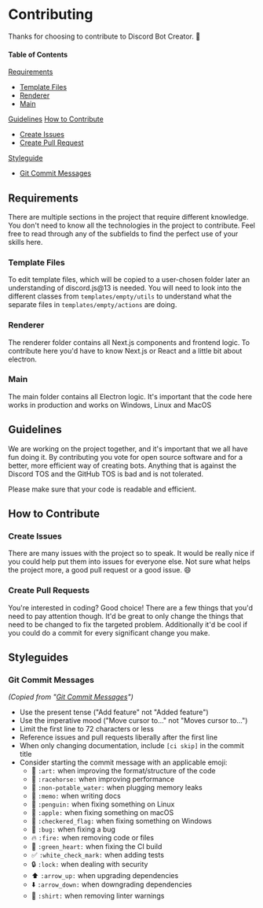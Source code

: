 # Contributing
Thanks for choosing to contribute to Discord Bot Creator. 🎉

#### Table of Contents

[Requirements](#requirements)
  * [Template Files](#template-files)
  * [Renderer](#renderer)
  * [Main](#main)

[Guidelines](#guidelines)
[How to Contribute](#how-to-contribute)
  * [Create Issues](#create-issues)
  * [Create Pull Request](#create-pull-request)

[Styleguide](#styleguide)
  * [Git Commit Messages](#git-commit-messages)
  

## Requirements
There are multiple sections in the project that require different knowledge. You don't need to know all the technologies in the project to contribute. Feel free to read through any of the subfields to find the perfect use of your skills here.

### Template Files
To edit template files, which will be copied to a user-chosen folder later an understanding of discord.js@13 is needed.
You will need to look into the different classes from ``templates/empty/utils`` to understand what the separate files in ``templates/empty/actions`` are doing.

### Renderer
The renderer folder contains all Next.js components and frontend logic.
To contribute here you'd have to know Next.js or React and a little bit about electron.

### Main
The main folder contains all Electron logic.
It's important that the code here works in production and works on Windows, Linux and MacOS

## Guidelines
We are working on the project together, and it's important that we all have fun doing it.
By contributing you vote for open source software and for a better, more efficient way of creating bots.
Anything that is against the Discord TOS and the GitHub TOS is bad and is not tolerated.

Please make sure that your code is readable and efficient.

## How to Contribute

### Create Issues
There are many issues with the project so to speak. It would be really nice if you could help put them into issues for everyone else. Not sure what helps the project more, a good pull request or a good issue. 😄

### Create Pull Requests
You're interested in coding? Good choice! There are a few things that you'd need to pay attention though. It'd be great to only change the things that need to be changed to fix the targeted problem. Additionally it'd be cool if you could do a commit for every significant change you make.

## Styleguides

### Git Commit Messages
*(Copied from "[Git Commit Messages](https://github.com/atom/atom/blob/master/CONTRIBUTING.md#git-commit-messages)")*

* Use the present tense ("Add feature" not "Added feature")
* Use the imperative mood ("Move cursor to..." not "Moves cursor to...")
* Limit the first line to 72 characters or less
* Reference issues and pull requests liberally after the first line
* When only changing documentation, include `[ci skip]` in the commit title
* Consider starting the commit message with an applicable emoji:
    * :art: `:art:` when improving the format/structure of the code
    * :racehorse: `:racehorse:` when improving performance
    * :non-potable_water: `:non-potable_water:` when plugging memory leaks
    * :memo: `:memo:` when writing docs
    * :penguin: `:penguin:` when fixing something on Linux
    * :apple: `:apple:` when fixing something on macOS
    * :checkered_flag: `:checkered_flag:` when fixing something on Windows
    * :bug: `:bug:` when fixing a bug
    * :fire: `:fire:` when removing code or files
    * :green_heart: `:green_heart:` when fixing the CI build
    * :white_check_mark: `:white_check_mark:` when adding tests
    * :lock: `:lock:` when dealing with security
    * :arrow_up: `:arrow_up:` when upgrading dependencies
    * :arrow_down: `:arrow_down:` when downgrading dependencies
    * :shirt: `:shirt:` when removing linter warnings
